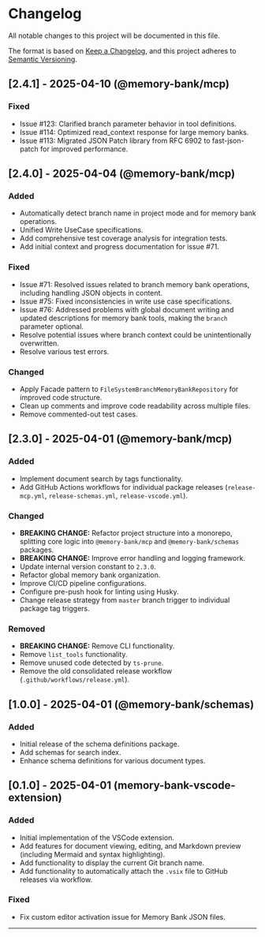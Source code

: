# Changelog

All notable changes to this project will be documented in this file.

The format is based on [Keep a Changelog](https://keepachangelog.com/en/1.0.0/),
and this project adheres to [Semantic Versioning](https://semver.org/spec/v2.0.0.html).

## [2.4.1] - 2025-04-10 (@memory-bank/mcp)

### Fixed
- Issue #123: Clarified branch parameter behavior in tool definitions.
- Issue #114: Optimized read_context response for large memory banks.
- Issue #113: Migrated JSON Patch library from RFC 6902 to fast-json-patch for improved performance.

## [2.4.0] - 2025-04-04 (@memory-bank/mcp)

### Added
- Automatically detect branch name in project mode and for memory bank operations.
- Unified Write UseCase specifications.
- Add comprehensive test coverage analysis for integration tests.
- Add initial context and progress documentation for issue #71.

### Fixed
- Issue #71: Resolved issues related to branch memory bank operations, including handling JSON objects in content.
- Issue #75: Fixed inconsistencies in write use case specifications.
- Issue #76: Addressed problems with global document writing and updated descriptions for memory bank tools, making the `branch` parameter optional.
- Resolve potential issues where branch context could be unintentionally overwritten.
- Resolve various test errors.

### Changed
- Apply Facade pattern to `FileSystemBranchMemoryBankRepository` for improved code structure.
- Clean up comments and improve code readability across multiple files.
- Remove commented-out test cases.

## [2.3.0] - 2025-04-01 (@memory-bank/mcp)

### Added
- Implement document search by tags functionality.
- Add GitHub Actions workflows for individual package releases (`release-mcp.yml`, `release-schemas.yml`, `release-vscode.yml`).

### Changed
- **BREAKING CHANGE:** Refactor project structure into a monorepo, splitting core logic into `@memory-bank/mcp` and `@memory-bank/schemas` packages.
- **BREAKING CHANGE:** Improve error handling and logging framework.
- Update internal version constant to `2.3.0`.
- Refactor global memory bank organization.
- Improve CI/CD pipeline configurations.
- Configure pre-push hook for linting using Husky.
- Change release strategy from `master` branch trigger to individual package tag triggers.

### Removed
- **BREAKING CHANGE:** Remove CLI functionality.
- Remove `list_tools` functionality.
- Remove unused code detected by `ts-prune`.
- Remove the old consolidated release workflow (`.github/workflows/release.yml`).

## [1.0.0] - 2025-04-01 (@memory-bank/schemas)

### Added
- Initial release of the schema definitions package.
- Add schemas for search index.
- Enhance schema definitions for various document types.

## [0.1.0] - 2025-04-01 (memory-bank-vscode-extension)

### Added
- Initial implementation of the VSCode extension.
- Add features for document viewing, editing, and Markdown preview (including Mermaid and syntax highlighting).
- Add functionality to display the current Git branch name.
- Add functionality to automatically attach the `.vsix` file to GitHub releases via workflow.

### Fixed
- Fix custom editor activation issue for Memory Bank JSON files.

---
<!-- Older releases below -->

